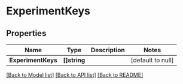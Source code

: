 # ExperimentKeys

## Properties
Name | Type | Description | Notes
------------ | ------------- | ------------- | -------------
**ExperimentKeys** | **[]string** |  | [default to null]

[[Back to Model list]](../README.md#documentation-for-models) [[Back to API list]](../README.md#documentation-for-api-endpoints) [[Back to README]](../README.md)

